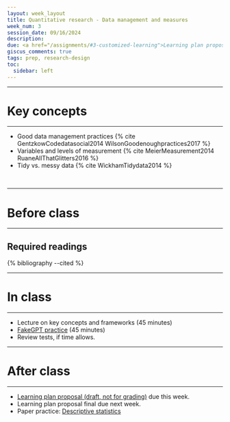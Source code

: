 ```yaml
---
layout: week_layout
title: Quantitative research - Data management and measures
week_num: 3
session_date: 09/16/2024
description:
due: <a href="/assignments/#3-customized-learning">Learning plan proposal (draft)</a>
giscus_comments: true
tags: prep, research-design
toc:
  sidebar: left
---
```


---
# Key concepts
---

- Good data management practices {% cite GentzkowCodedatasocial2014 WilsonGoodenoughpractices2017 %}
- Variables and levels of measurement {% cite MeierMeasurement2014 RuaneAllThatGlitters2016 %}
- Tidy vs. messy data {% cite WickhamTidydata2014 %}

<br>

---
# Before class
---

## Required readings

{% bibliography --cited %}

---
# In class
---

- Lecture on key concepts and frameworks (45 minutes)
- [FakeGPT practice](/fakegpt/) (45 minutes)
- Review tests, if time allows.

---
# After class
---

- [Learning plan proposal (draft, not for grading)](/assignments/#3-customized-learning) due this week.
- Learning plan proposal final due next week.
- Paper practice: [Descriptive statistics](/assignments/#211-paper-practice)
